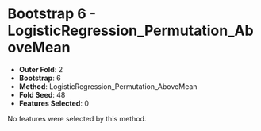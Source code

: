 # Bootstrap 6 - LogisticRegression_Permutation_AboveMean

- **Outer Fold**: 2
- **Bootstrap**: 6
- **Method**: LogisticRegression_Permutation_AboveMean
- **Fold Seed**: 48
- **Features Selected**: 0

No features were selected by this method.
